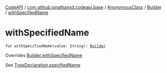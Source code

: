 [CodeAPI](../../../index.md) / [com.github.jonathanxd.codeapi.base](../../index.md) / [AnonymousClass](../index.md) / [Builder](index.md) / [withSpecifiedName](.)

# withSpecifiedName

`fun withSpecifiedName(value: String): `[`Builder`](index.md)

Overrides [Builder.withSpecifiedName](../../-type-declaration/-builder/with-specified-name.md)

See [TypeDeclaration.specifiedName](../../-type-declaration/specified-name.md)

